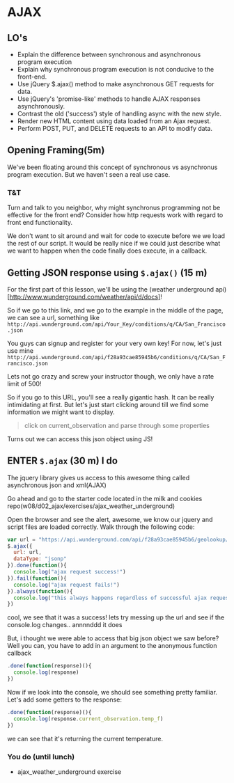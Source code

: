 # AJAX

## LO's
- Explain the difference between synchronous and asynchronous program execution
- Explain why synchronous program execution is not conducive to the front-end.
- Use jQuery $.ajax() method to make asynchronous GET requests for data.
- Use jQuery's 'promise-like' methods to handle AJAX responses asynchronously.
- Contrast the old ('success') style of handling async with the new style.
- Render new HTML content using data loaded from an Ajax request.
- Perform POST, PUT, and DELETE requests to an API to modify data.


## Opening Framing(5m)
We've been floating around this concept of synchronous vs asynchronus program execution. But we haven't seen a real use case.

### T&T
Turn and talk to you neighbor, why might synchronus programming not be effective for the front end? Consider how http requests work with regard to front end functionality.


We don't want to sit around and wait for code to execute before we we load the rest of our script. It would be really nice if we could just describe what we want to happen when the code finally does execute, in a callback.

## Getting JSON response using `$.ajax()` (15 m)
For the first part of this lesson, we'll be using the (weather underground api)[http://www.wunderground.com/weather/api/d/docs]!

So if we go to this link, and we go to the example in the middle of the page, we can see a url, something like `http://api.wunderground.com/api/Your_Key/conditions/q/CA/San_Francisco.json`

You guys can signup and register for your very own key! For now, let's just use mine `http://api.wunderground.com/api/f28a93cae85945b6/conditions/q/CA/San_Francisco.json`

Lets not go crazy and screw your instructor though, we only have a rate limit of 500!

So if you go to this URL, you'll see a really gigantic hash. It can be really intimidating at first. But let's just start clicking around till we find some information we might want to display.
> click on current_observation and parse through some properties

Turns out we can access this json object using JS!

## ENTER `$.ajax` (30 m) I do
The jquery library gives us access to this awesome thing called asynchronous json and xml(AJAX)

Go ahead and go to the starter code located in the milk and cookies repo(w08/d02_ajax/exercises/ajax_weather_underground)

Open the browser and see the alert, awesome, we know our jquery and script files are loaded correctly.
Walk through the following code:

```javascript
var url = "https://api.wunderground.com/api/f28a93cae85945b6/geolookup/conditions/q/va/midlothian.json"
$.ajax({
  url: url,
  dataType: "jsonp"
}).done(function(){
  console.log("ajax request success!")
}).fail(function(){
  console.log("ajax request fails!")
}).always(function(){
  console.log("this always happens regardless of successful ajax request or not")
})
```

cool, we see that it was a success! lets try messing up the url and see if the console.log changes.. annnnddd it does

But, i thought we were able to access that big json object we saw before? Well you can, you have to add in an argument to the anonymous function callback

```javascript
.done(function(response)(){
  console.log(response)
})
```

Now if we look into the console, we should see something pretty familiar. Let's add some getters to the response:

```javascript
.done(function(response)(){
  console.log(response.current_observation.temp_f)
})
```
we can see that it's returning the current temperature.

### You do (until lunch)
- ajax_weather_underground exercise
